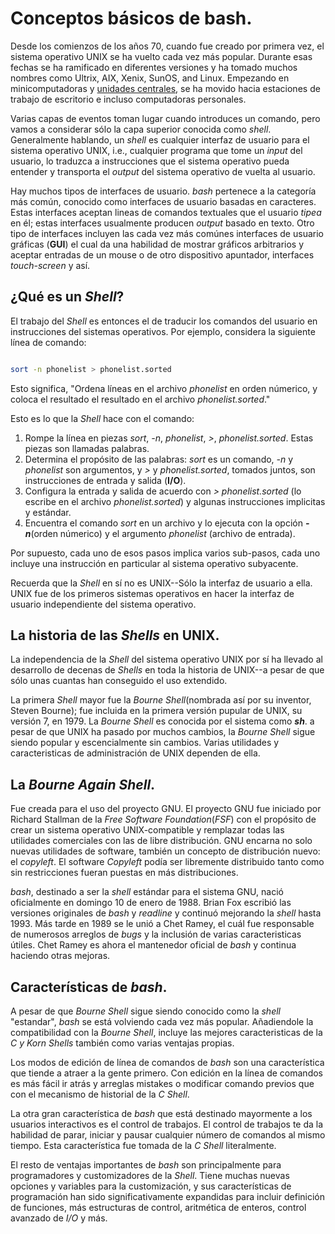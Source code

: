 # Conceptos básicos de bash.

Desde los comienzos de los años 70, cuando fue creado por primera vez, el
sistema operativo UNIX se ha vuelto cada vez más popular. Durante esas fechas
se ha ramificado en diferentes versiones y ha tomado muchos nombres como
Ultrix, AIX, Xenix, SunOS, and Linux. Empezando en minicomputadoras y [unidades
centrales](https://es.wikipedia.org/wiki/Unidad_central), se ha movido hacia
estaciones de trabajo de escritorio e incluso computadoras personales.

Varias capas de eventos toman lugar cuando introduces un comando, pero vamos
a considerar sólo la capa superior conocida como _shell_. Generalmente
hablando, un _shell_ es cualquier interfaz de usuario para el sistema operativo
UNIX, i.e., cualquier programa que tome un _input_ del usuario, lo traduzca
a instrucciones que el sistema operativo pueda entender y transporta el
_output_ del sistema operativo de vuelta al usuario.

Hay muchos tipos de interfaces de usuario. _bash_ pertenece a la categoría más
común, conocido como interfaces de usuario basadas en caracteres. Estas
interfaces aceptan lineas de comandos textuales que el usuario _tipea_ en él;
estas interfaces usualmente producen _output_ basado en texto. Otro tipo de
interfaces incluyen las cada vez más comúnes interfaces de usuario gráficas
(**GUI**) el cual da una habilidad de mostrar gráficos arbitrarios y aceptar
entradas de un mouse o de otro dispositivo apuntador, interfaces _touch-screen_
y así.

## ¿Qué es un _Shell_?

El trabajo del _Shell_ es entonces el de traducir los comandos del usuario en
instrucciones del sistemas operativos. Por ejemplo, considera la siguiente
línea de comando:

```bash

sort -n phonelist > phonelist.sorted

```

Esto significa, "Ordena líneas en el archivo _phonelist_ en orden númerico,
y coloca el resultado el resultado en el archivo _phonelist.sorted_." 

Esto es lo que la _Shell_ hace con el comando:

1. Rompe la línea en piezas _sort_, _-n_, _phonelist_, _>_, _phonelist.sorted_.
Estas piezas son llamadas palabras.
2. Determina el propósito de las palabras: _sort_ es un comando, _-n_
y _phonelist_ son argumentos, y _>_ y _phonelist.sorted_, tomados juntos, son
instrucciones de entrada y salida (**I/O**).
3. Configura la entrada y salida de acuerdo con _> phonelist.sorted_ (lo
escribe en el archivo _phonelist.sorted_) y algunas instrucciones implicitas
y estándar.
4. Encuentra el comando _sort_ en un archivo y lo ejecuta con la opción
_**-n**_(orden númerico) y el argumento _phonelist_ (archivo de entrada).

Por supuesto, cada uno de esos pasos implica varios sub-pasos, cada uno incluye
una instrucción en particular al sistema operativo subyacente. 

Recuerda que la _Shell_ en sí no es UNIX--Sólo la interfaz de usuario a ella.
UNIX fue de los primeros sistemas operativos en hacer la interfaz de usuario
independiente del sistema operativo.

## La historia de las _Shells_ en UNIX.

La independencia de la _Shell_ del sistema operativo UNIX por sí ha llevado al
desarrollo de decenas de _Shells_ en toda la historia de UNIX--a pesar de que
sólo unas cuantas han conseguido el uso extendido.

La primera _Shell_ mayor fue la _Bourne Shell_(nombrada así por su inventor,
Steven Bourne); fue incluida en la primera versión pupular de UNIX, su versión
7, en 1979. La _Bourne Shell_ es conocida por el sistema como _**sh**_.
a pesar de que UNIX ha pasado por muchos cambios, la _Bourne Shell_ sigue
siendo popular y escencialmente sin cambios. Varias utilidades
y caracteristicas de administración de UNIX dependen de ella.

## La _Bourne Again Shell_.

Fue creada para el uso del proyecto GNU. El proyecto GNU fue iniciado por
Richard Stallman de la _Free Software Foundation_(_FSF_) con el propósito de
crear un sistema operativo UNIX-compatible y remplazar todas las utilidades
comerciales con las de libre distribución. GNU encarna no solo nuevas
utilidades de software, también un concepto de distribución nuevo: el
_copyleft_. El software _Copyleft_ podía ser libremente distribuido tanto como
sin restricciones fueran puestas en más distribuciones.

_bash_, destinado a ser la _shell_ estándar para el sistema GNU, nació
oficialmente en domingo 10 de enero de 1988. Brian Fox escribió las versiones
originales de _bash_ y _readline_ y continuó mejorando la _shell_ hasta 1993.
Más tarde en 1989 se le unió a Chet Ramey, el cuál fue responsable de numerosos
arreglos de _bugs_ y la inclusión de varias caracteristicas útiles. Chet Ramey
es ahora el mantenedor oficial de _bash_ y continua haciendo otras mejoras.

## Características de _bash_.

A pesar de que _Bourne Shell_ sigue siendo conocido como la _shell_ "estandar",
_bash_ se está volviendo cada vez más popular. Añadiendole la compatibilidad
con la _Bourne Shell_, incluye las mejores caracteristicas de la _C y Korn
Shells_ también como varias ventajas propias.

Los modos de edición de línea de comandos de _bash_ son una característica que
tiende a atraer a la gente primero. Con edición en la línea de comandos es más
fácil ir atrás y arreglas mistakes o modificar comando previos que con el
mecanismo de historial de la _C Shell_.

La otra gran característica de _bash_ que está destinado mayormente a los
usuarios interactivos es el control de trabajos. El control de trabajos te
da la habilidad de parar, iniciar y pausar cualquier número de comandos al
mismo tiempo. Esta característica fue tomada de la _C Shell_ literalmente.

El resto de ventajas importantes de _bash_ son principalmente para
programadores y customizadores de la _Shell_. Tiene muchas nuevas opciones
y variables para la customización, y sus características de programación han
sido significativamente expandidas para incluir definición de funciones, más
estructuras de control, aritmética de enteros, control avanzado de _I/O_ y más.
 
